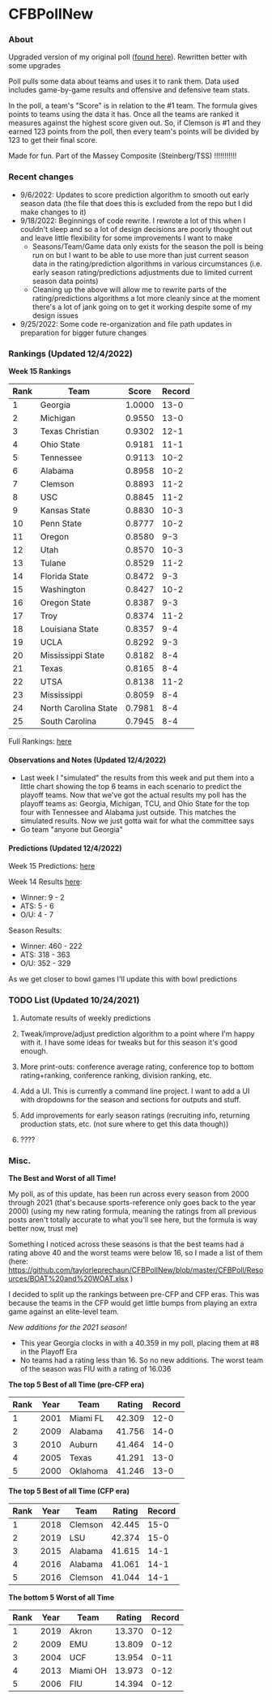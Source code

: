 # CFBPollNew

### About

Upgraded version of my original poll ([found here](https://github.com/taylorleprechaun/CFBPoll)).  Rewritten better with some upgrades

Poll pulls some data about teams and uses it to rank them.  Data used includes game-by-game results and offensive and defensive team stats.

In the poll, a team's "Score" is in relation to the #1 team.  The formula gives points to teams using the data it has.  Once all the teams are ranked it measures against the highest score given out.  So, if Clemson is #1 and they earned 123 points from the poll, then every team's points will be divided by 123 to get their final score.

Made for fun.  Part of the Massey Composite (Steinberg/TSS) !!!!!!!!!!!

### Recent changes

* 9/6/2022: Updates to score prediction algorithm to smooth out early season data (the file that does this is excluded from the repo but I did make changes to it)
* 9/18/2022: Beginnings of code rewrite. I rewrote a lot of this when I couldn't sleep and so a lot of design decisions are poorly thought out and leave little flexibility for some improvements I want to make
    * Seasons/Team/Game data only exists for the season the poll is being run on but I want to be able to use more than just current season data in the rating/prediction algorithms in various circumstances (i.e. early season rating/predictions adjustments due to limited current season data points)
	* Cleaning up the above will allow me to rewrite parts of the rating/predictions algorithms a lot more cleanly since at the moment there's a lot of jank going on to get it working despite some of my design issues
* 9/25/2022: Some code re-organization and file path updates in preparation for bigger future changes

### Rankings (Updated 12/4/2022)

**Week 15 Rankings**

Rank | Team | Score | Record
---|---|---|---
1 | Georgia | 1.0000 | 13-0
2 | Michigan | 0.9550 | 13-0
3 | Texas Christian | 0.9302 | 12-1
4 | Ohio State | 0.9181 | 11-1
5 | Tennessee | 0.9113 | 10-2
6 | Alabama | 0.8958 | 10-2
7 | Clemson | 0.8893 | 11-2
8 | USC | 0.8845 | 11-2
9 | Kansas State | 0.8830 | 10-3
10 | Penn State | 0.8777 | 10-2
11 | Oregon | 0.8580 | 9-3
12 | Utah | 0.8570 | 10-3
13 | Tulane | 0.8529 | 11-2
14 | Florida State | 0.8472 | 9-3
15 | Washington | 0.8427 | 10-2
16 | Oregon State | 0.8387 | 9-3
17 | Troy | 0.8374 | 11-2
18 | Louisiana State | 0.8357 | 9-4
19 | UCLA | 0.8292 | 9-3
20 | Mississippi State | 0.8182 | 8-4
21 | Texas | 0.8165 | 8-4
22 | UTSA | 0.8138 | 11-2
23 | Mississippi | 0.8059 | 8-4
24 | North Carolina State | 0.7981 | 8-4
25 | South Carolina | 0.7945 | 8-4

Full Rankings: [here](https://github.com/taylorleprechaun/CFBPollNew/blob/main/CFBPoll/PreviousPolls/2022/2022-Week%2015%20Post%20CCG.md)

#### Observations and Notes (Updated 12/4/2022)

* Last week I "simulated" the results from this week and put them into a little chart showing the top 6 teams in each scenario to predict the playoff teams. Now that we've got the actual results my poll has the playoff teams as: Georgia, Michigan, TCU, and Ohio State for the top four with Tennessee and Alabama just outside. This matches the simulated results. Now we just gotta wait for what the committee says
* Go team "anyone but Georgia"

#### Predictions (Updated 12/4/2022)

Week 15 Predictions: [here](https://github.com/taylorleprechaun/CFBPollNew/blob/main/CFBPoll/PreviousPolls/2022/Predictions/2022-Week%2015%20Post%20CCG.md)

Week 14 Results [here](https://github.com/taylorleprechaun/CFBPollNew/blob/main/CFBPoll/PreviousPolls/2022/Predictions/2022-Week%2014%20Pre%20CCG.md):
* Winner: 9 - 2
* ATS: 5 - 6
* O/U: 4 - 7

Season Results:
* Winner: 460 - 222
* ATS: 318 - 363
* O/U: 352 - 329

As we get closer to bowl games I'll update this with bowl predictions
 
### TODO List (Updated 10/24/2021)

1. Automate results of weekly predictions

2. Tweak/improve/adjust prediction algorithm to a point where I'm happy with it.  I have some ideas for tweaks but for this season it's good enough.

3. More print-outs: conference average rating, conference top to bottom rating+ranking, conference ranking, division ranking, etc.

4. Add a UI.  This is currently a command line project.  I want to add a UI with dropdowns for the season and sections for outputs and stuff.
	
5. Add improvements for early season ratings (recruiting info, returning production stats, etc. (not sure where to get this data though))

6. ????

### Misc.

**The Best and Worst of all Time!**

My poll, as of this update, has been run across every season from 2000 through 2021 (that's because sports-reference only goes back to the year 2000) (using my new rating formula, meaning the ratings from all previous posts aren't totally accurate to what you'll see here, but the formula is way better now, trust me)

Something I noticed across these seasons is that the best teams had a rating above 40 and the worst teams were below 16, so I made a list of them (here: https://github.com/taylorleprechaun/CFBPollNew/blob/master/CFBPoll/Resources/BOAT%20and%20WOAT.xlsx )

I decided to split up the rankings between pre-CFP and CFP eras.  This was because the teams in the CFP would get little bumps from playing an extra game against an elite-level team.

*New additions for the 2021 season!*

* This year Georgia clocks in with a 40.359 in my poll, placing them at #8 in the Playoff Era
* No teams had a rating less than 16.  So no new additions.  The worst team of the season was FIU with a rating of 16.036

**The top 5 Best of all Time (pre-CFP era)**

Rank | Year | Team | Rating | Record
---|---|---|---|---
1 | 2001 | Miami FL | 42.309 | 12-0
2 | 2009 | Alabama | 41.756 | 14-0
3 | 2010 | Auburn | 41.464 | 14-0
4 | 2005 | Texas | 41.291 | 13-0
5 | 2000 | Oklahoma | 41.246 | 13-0

**The top 5 Best of all Time (CFP era)**

Rank | Year | Team | Rating | Record
---|---|---|---|---
1 | 2018 | Clemson | 42.445 | 15-0
2 | 2019 | LSU | 42.374 | 15-0
3 | 2015 | Alabama | 41.615 | 14-1
4 | 2016 | Alabama | 41.061 | 14-1
5 | 2016 | Clemson | 41.044 | 14-1

**The bottom 5 Worst of all Time**

Rank | Year | Team | Rating | Record
---|---|---|---|---
1 | 2019 | Akron | 13.370 | 0-12
2 | 2009 | EMU | 13.809 | 0-12
3 | 2004 | UCF | 13.954 | 0-11
4 | 2013 | Miami OH | 13.973 | 0-12
5 | 2006 | FIU | 14.394 | 0-12
